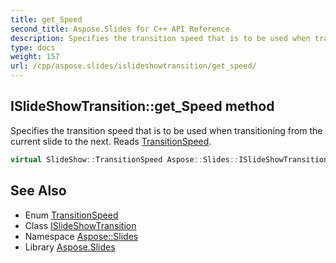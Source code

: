 ```yaml
---
title: get_Speed
second_title: Aspose.Slides for C++ API Reference
description: Specifies the transition speed that is to be used when transitioning from the current slide to the next. Reads TransitionSpeed.
type: docs
weight: 157
url: /cpp/aspose.slides/islideshowtransition/get_speed/
---
```

## ISlideShowTransition::get_Speed method


Specifies the transition speed that is to be used when transitioning from the current slide to the next. Reads [TransitionSpeed](../../../aspose.slides.slideshow/transitionspeed/).

```cpp
virtual SlideShow::TransitionSpeed Aspose::Slides::ISlideShowTransition::get_Speed()=0
```

## See Also

* Enum [TransitionSpeed](../../../aspose.slides.slideshow/transitionspeed/)
* Class [ISlideShowTransition](../)
* Namespace [Aspose::Slides](../../)
* Library [Aspose.Slides](../../../)
